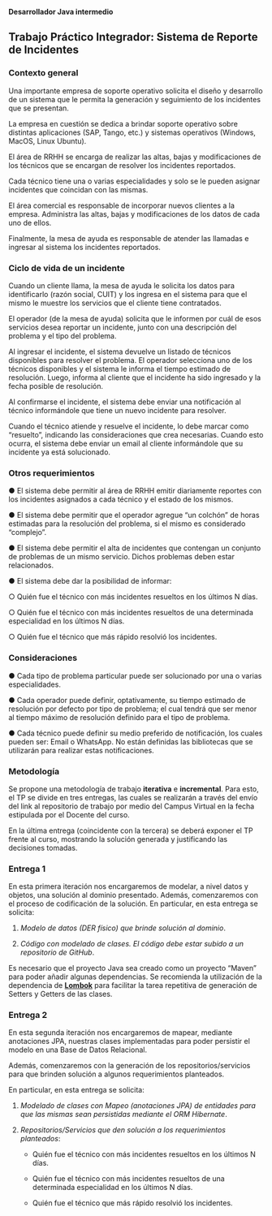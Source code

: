 ﻿<a name="br1"></a> 

**Desarrollador Java intermedio**
  
## Trabajo Práctico Integrador: Sistema de Reporte de Incidentes

  
### Contexto general
  
Una importante empresa de soporte operativo solicita el diseño y desarrollo de un sistema
que le permita la generación y seguimiento de los incidentes que se presentan.  

La empresa en cuestión se dedica a brindar soporte operativo sobre distintas aplicaciones
(SAP, Tango, etc.) y sistemas operativos (Windows, MacOS, Linux Ubuntu).  

El área de RRHH se encarga de realizar las altas, bajas y modificaciones de los técnicos que se
encargan de resolver los incidentes reportados.  

Cada técnico tiene una o varias especialidades y solo se le pueden asignar incidentes que
coincidan con las mismas.  

El área comercial es responsable de incorporar nuevos clientes a la empresa. Administra las
altas, bajas y modificaciones de los datos de cada uno de ellos.  

Finalmente, la mesa de ayuda es responsable de atender las llamadas e ingresar al sistema los
incidentes reportados.  

  
### Ciclo de vida de un incidente 
  
Cuando un cliente llama, la mesa de ayuda le solicita los datos para identificarlo (razón social,
CUIT) y los ingresa en el sistema para que el mismo le muestre los servicios que el cliente
tiene contratados.  

El operador (de la mesa de ayuda) solicita que le informen por cuál de esos servicios desea
reportar un incidente, junto con una descripción del problema y el tipo del problema.  

Al ingresar el incidente, el sistema devuelve un listado de técnicos disponibles para resolver el
problema. El operador selecciona uno de los técnicos disponibles y el sistema le informa el
tiempo estimado de resolución. Luego, informa al cliente que el incidente ha sido ingresado y
la fecha posible de resolución.  

Al confirmarse el incidente, el sistema debe enviar una notificación al técnico informándole
que tiene un nuevo incidente para resolver.  

<a name="br2"></a> 

Cuando el técnico atiende y resuelve el incidente, lo debe marcar como “resuelto”, indicando
las consideraciones que crea necesarias. Cuando esto ocurra, el sistema debe enviar un email
al cliente informándole que su incidente ya está solucionado.  

  
### Otros requerimientos
  
● El sistema debe permitir al área de RRHH emitir diariamente reportes con los
incidentes asignados a cada técnico y el estado de los mismos.  

● El sistema debe permitir que el operador agregue “un colchón” de horas estimadas
para la resolución del problema, si el mismo es considerado “complejo”.  

● El sistema debe permitir el alta de incidentes que contengan un conjunto de
problemas de un mismo servicio. Dichos problemas deben estar relacionados.  

● El sistema debe dar la posibilidad de informar:  

  ○ Quién fue el técnico con más incidentes resueltos en los últimos N días.  

  ○ Quién fue el técnico con más incidentes resueltos de una determinada
  especialidad en los últimos N días.  

  ○ Quién fue el técnico que más rápido resolvió los incidentes.  
  
  
### Consideraciones
  
● Cada tipo de problema particular puede ser solucionado por una o varias
especialidades.  

● Cada operador puede definir, optativamente, su tiempo estimado de resolución por
defecto por tipo de problema; el cual tendrá que ser menor al tiempo máximo de
resolución definido para el tipo de problema.  

● Cada técnico puede definir su medio preferido de notificación, los cuales pueden ser:
Email o WhatsApp. No están definidas las bibliotecas que se utilizarán para realizar
estas notificaciones.  
  
  
### Metodología
  
Se propone una metodología de trabajo **iterativa** e **incremental**. Para esto, el TP se divide en
tres entregas, las cuales se realizarán a través del envío del link al repositorio de trabajo por
medio del Campus Virtual en la fecha estipulada por el Docente del curso.  

En la última entrega (coincidente con la tercera) se deberá exponer el TP frente al curso,
mostrando la solución generada y justificando las decisiones tomadas.  

<a name="br3"></a> 

  
### Entrega 1  

En esta primera iteración nos encargaremos de modelar, a nivel datos y objetos, una solución
al dominio presentado. Además, comenzaremos con el proceso de codificación de la solución.
En particular, en esta entrega se solicita:  

1. *Modelo de datos (DER físico) que brinde solución al dominio*.  

2. *Código con modelado de clases. El código debe estar subido a un repositorio de
GitHub*.  

Es necesario que el proyecto Java sea creado como un proyecto “Maven” para poder añadir
algunas dependencias. Se recomienda la utilización de la dependencia de [**Lombok**](https://projectlombok.org/) para
facilitar la tarea repetitiva de generación de Setters y Getters de las clases.  

  
### Entrega 2
  
En esta segunda iteración nos encargaremos de mapear, mediante anotaciones JPA, nuestras
clases implementadas para poder persistir el modelo en una Base de Datos Relacional.  

Además, comenzaremos con la generación de los repositorios/servicios para que brinden
solución a algunos requerimientos planteados.  

En particular, en esta entrega se solicita:  

1. *Modelado de clases con Mapeo (anotaciones JPA) de entidades para que las mismas
sean persistidas mediante el ORM Hibernate*.  

2. *Repositorios/Servicios que den solución a los requerimientos planteados*:  

    - Quién fue el técnico con más incidentes resueltos en los últimos N días.  

    - Quién fue el técnico con más incidentes resueltos de una determinada
especialidad en los últimos N días.

    - Quién fue el técnico que más rápido resolvió los incidentes.  
